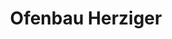 ---
title: "Ofenbau Herziger"
url: /langenleuba-niederhain/ofenbau-herziger/
shop: Kamine & Öfen
---